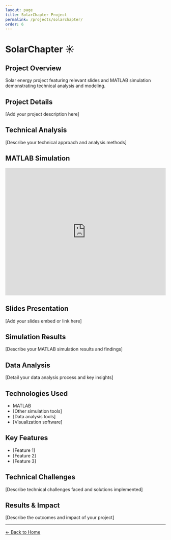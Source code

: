 ```yaml
---
layout: page
title: SolarChapter Project
permalink: /projects/solarchapter/
order: 6
---
```


# SolarChapter ☀️

## Project Overview

Solar energy project featuring relevant slides and MATLAB simulation demonstrating technical analysis and modeling.

## Project Details

[Add your project description here]

## Technical Analysis

[Describe your technical approach and analysis methods]

## MATLAB Simulation

<div class="project-video">
  <iframe 
    width="100%" 
    height="400" 
    src="https://www.youtube.com/embed/YOUR_MATLAB_VIDEO_ID" 
    title="SolarChapter MATLAB Simulation" 
    frameborder="0" 
    allow="accelerometer; autoplay; clipboard-write; encrypted-media; gyroscope; picture-in-picture" 
    allowfullscreen>
  </iframe>
</div>

## Slides Presentation

[Add your slides embed or link here]

## Simulation Results

[Describe your MATLAB simulation results and findings]

## Data Analysis

[Detail your data analysis process and key insights]

## Technologies Used

- MATLAB
- [Other simulation tools]
- [Data analysis tools]
- [Visualization software]

## Key Features

- [Feature 1]
- [Feature 2]
- [Feature 3]

## Technical Challenges

[Describe technical challenges faced and solutions implemented]

## Results & Impact

[Describe the outcomes and impact of your project]

---

<a href="/" class="back-link">← Back to Home</a> 